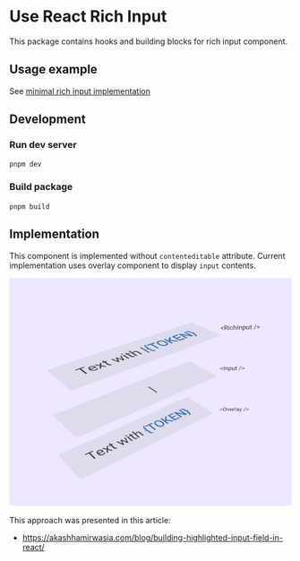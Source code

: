 # Use React Rich Input

This package contains hooks and building blocks for rich input component.

## Usage example

See [minimal rich input implementation](./public/usage-example.tsx)

## Development

### Run dev server
```
pnpm dev
```

### Build package
```
pnpm build
```

## Implementation

This component is implemented without `contenteditable` attribute.
Current implementation uses overlay component to display `input` contents.

![Overlay logic](./media/rich-input-layers.jpg)

This approach was presented in this article: 
- https://akashhamirwasia.com/blog/building-highlighted-input-field-in-react/